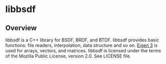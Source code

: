 # libbsdf
## Overview
libbsdf is a C++ library for BSDF, BRDF, and BTDF.
libbsdf provides basic functions: file readers, interpolation, data structure and so on.
[Eigen 3][1] is used for arrays, vectors, and matrices.
libbsdf is licensed under the terms of the Mozilla Public License, version 2.0.
See LICENSE file.

[1]: http://eigen.tuxfamily.org/index.php?title=Main_Page "Eigen"
